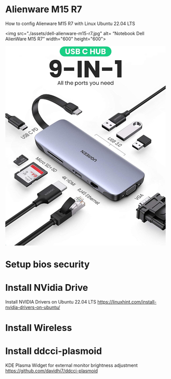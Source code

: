 # Alienware M15 R7
How to config Alienware M15 R7 with Linux Ubuntu 22.04 LTS

<img src="./assets/dell-alienware-m15-r7.jpg" alt= “Notebook Dell AlienWare M15 R7” width="600" height="600">


![Hub Usb-C UGreen](assets/ugreen_hub_usb-c-9in1.jpg)

# Setup bios security

# Install NVidia Drive
Install NVIDIA Drivers on Ubuntu 22.04 LTS
https://linuxhint.com/install-nvidia-drivers-on-ubuntu/

# Install Wireless

# Install ddcci-plasmoid
KDE Plasma Widget for external monitor brightness adjustment
https://github.com/davidhi7/ddcci-plasmoid
